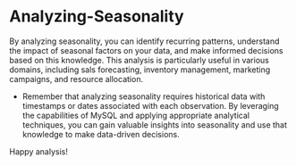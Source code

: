 # Analyzing-Seasonality

By analyzing seasonality, you can identify recurring patterns, understand the impact of seasonal factors on your data, 
and make informed decisions based on this knowledge. 
This analysis is particularly useful in various domains, including sals forecasting, inventory management, marketing campaigns, 
and resource allocation.

* Remember that analyzing seasonality requires historical data with timestamps or dates associated with each observation.
By leveraging the capabilities of MySQL and applying appropriate analytical techniques,
you can gain valuable insights into seasonality and use that knowledge to make data-driven decisions.

Happy analysis!
